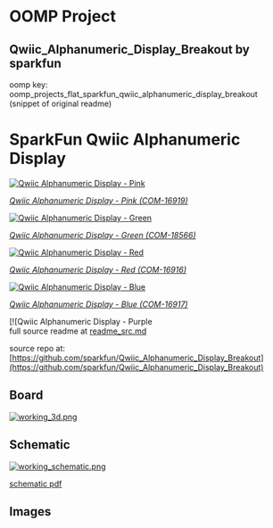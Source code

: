 # OOMP Project  
## Qwiic_Alphanumeric_Display_Breakout  by sparkfun  
  
oomp key: oomp_projects_flat_sparkfun_qwiic_alphanumeric_display_breakout  
(snippet of original readme)  
  
SparkFun Qwiic Alphanumeric Display  
========================================  
  
[![Qwiic Alphanumeric Display - Pink](https://cdn.sparkfun.com/assets/parts/1/5/8/5/5/16919-SparkFun_Qwiic_Alphanumeric_Display_-_Pink-Demo.jpg)](https://cdn.sparkfun.com/assets/parts/1/5/8/5/5/16919-SparkFun_Qwiic_Alphanumeric_Display_-_Pink-Demo.jpg)  
  
[*Qwiic Alphanumeric Display - Pink (COM-16919)*](https://www.sparkfun.com/products/16919)  
  
[![Qwiic Alphanumeric Display - Green](https://cdn.sparkfun.com/assets/parts/1/8/0/2/2/18566-SparkFun_Qwiic_Alphanumeric_Display_-_Green-Demo.jpg)](https://cdn.sparkfun.com/assets/parts/1/8/0/2/2/18566-SparkFun_Qwiic_Alphanumeric_Display_-_Green-Demo.jpg)  
  
[*Qwiic Alphanumeric Display - Green (COM-18566)*](https://www.sparkfun.com/products/18566)  
  
[![Qwiic Alphanumeric Display - Red](https://cdn.sparkfun.com/assets/parts/1/5/8/5/2/16916-SparkFun_Qwiic_Alphanumeric_Display_-_Red-Demo.jpg)](https://cdn.sparkfun.com/assets/parts/1/5/8/5/2/16916-SparkFun_Qwiic_Alphanumeric_Display_-_Red-Demo.jpg)  
  
[*Qwiic Alphanumeric Display - Red (COM-16916)*](https://www.sparkfun.com/products/16916)  
  
[![Qwiic Alphanumeric Display - Blue](https://cdn.sparkfun.com/assets/parts/1/5/8/5/3/16917-SparkFun_Qwiic_Alphanumeric_Display_-_Blue-Demo.jpg)](https://cdn.sparkfun.com/assets/parts/1/5/8/5/3/16917-SparkFun_Qwiic_Alphanumeric_Display_-_Blue-Demo.jpg)  
  
[*Qwiic Alphanumeric Display - Blue (COM-16917)*](https://www.sparkfun.com/products/16917)  
  
[![Qwiic Alphanumeric Display - Purple  
  full source readme at [readme_src.md](readme_src.md)  
  
source repo at: [https://github.com/sparkfun/Qwiic_Alphanumeric_Display_Breakout](https://github.com/sparkfun/Qwiic_Alphanumeric_Display_Breakout)  
## Board  
  
[![working_3d.png](working_3d_600.png)](working_3d.png)  
## Schematic  
  
[![working_schematic.png](working_schematic_600.png)](working_schematic.png)  
  
[schematic pdf](working_schematic.pdf)  
## Images  
